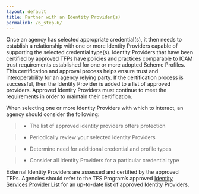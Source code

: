```yaml
---
layout: default
title: Partner with an Identity Provider(s)
permalink: /6_step-6/
---
```



Once an agency has selected appropriate credential(s), it then needs to establish a relationship with one or more Identity Providers capable of supporting the selected credential type(s). Identity Providers that have been certified by approved TFPs have policies and practices comparable to ICAM trust requirements established for one or more adopted Scheme Profiles. This certification and approval process helps ensure trust and interoperability for an agency relying party. If the certification process is successful, then the Identity Provider is added to a list of approved providers. Approved Identity Providers must continue to meet the requirements in order to maintain their certification.

When selecting one or more Identity Providers with which to interact, an agency should consider the following: 

> * The list of approved identity providers offers protection 

> * Periodically review your selected Identity Providers 

> * Determine need for additional credential and profile types 

> * Consider all Identity Providers for a particular credential type 

External Identity Providers are assessed and certified by the approved TFPs. Agencies should refer to the TFS Program’s approved <a href="https://www.idmanagement.gov/IDM/IDMFicamProductSearchPage" target="_blank"> Identity Services Provider List</a> for an up-to-date list of approved Identity Providers.





















